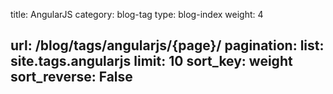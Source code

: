 title: AngularJS
category: blog-tag
type: blog-index
weight: 4

url: /blog/tags/angularjs/{page}/
pagination:
    list: site.tags.angularjs
    limit: 10
    sort_key: weight
    sort_reverse: False
---
